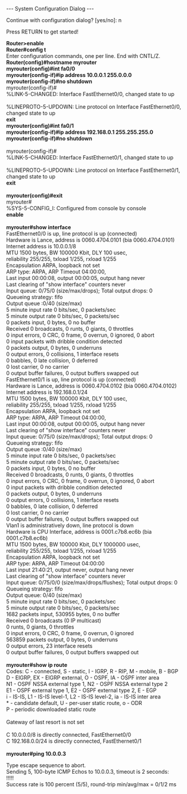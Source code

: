 --- System Configuration Dialog ---

Continue with configuration dialog? [yes/no]: n


Press RETURN to get started!

<b>Router>enable<br>
Router#config t<br></b>
Enter configuration commands, one per line. End with CNTL/Z.<br>
<b>Router(config)#hostname myrouter<br>
myrouter(config)#int fa0/0<br>
myrouter(config-if)#ip address 10.0.0.1 255.0.0.0<br>
myrouter(config-if)#no shutdown<br>
</b>
myrouter(config-if)#<br>
%LINK-5-CHANGED: Interface FastEthernet0/0, changed state to up<br>
<br>
%LINEPROTO-5-UPDOWN: Line protocol on Interface FastEthernet0/0, changed state to up<br>
<b>exit<br>
myrouter(config)#int fa0/1<br>
myrouter(config-if)#ip address 192.168.0.1 255.255.255.0<br>
myrouter(config-if)#no shutdown<br>
<br></b>
myrouter(config-if)#<br>
%LINK-5-CHANGED: Interface FastEthernet0/1, changed state to up<br>
<br>
%LINEPROTO-5-UPDOWN: Line protocol on Interface FastEthernet0/1, changed state to up<br>
<b>exit<br>
<br>
myrouter(config)#exit<br></b>
myrouter#<br>
%SYS-5-CONFIG_I: Configured from console by console<br>
<b>enable<br>
<br>
myrouter#show interface<br></b>
FastEthernet0/0 is up, line protocol is up (connected)<br>
Hardware is Lance, address is 0060.4704.0101 (bia 0060.4704.0101)<br>
Internet address is 10.0.0.1/8<br>
MTU 1500 bytes, BW 100000 Kbit, DLY 100 usec,<br>
reliability 255/255, txload 1/255, rxload 1/255<br>
Encapsulation ARPA, loopback not set<br>
ARP type: ARPA, ARP Timeout 04:00:00, <br>
Last input 00:00:08, output 00:00:05, output hang never<br>
Last clearing of "show interface" counters never<br>
Input queue: 0/75/0 (size/max/drops); Total output drops: 0<br>
Queueing strategy: fifo<br>
Output queue :0/40 (size/max)<br>
5 minute input rate 0 bits/sec, 0 packets/sec<br>
5 minute output rate 0 bits/sec, 0 packets/sec<br>
0 packets input, 0 bytes, 0 no buffer<br>
Received 0 broadcasts, 0 runts, 0 giants, 0 throttles<br>
0 input errors, 0 CRC, 0 frame, 0 overrun, 0 ignored, 0 abort<br>
0 input packets with dribble condition detected<br>
0 packets output, 0 bytes, 0 underruns<br>
0 output errors, 0 collisions, 1 interface resets<br>
0 babbles, 0 late collision, 0 deferred<br>
0 lost carrier, 0 no carrier<br>
0 output buffer failures, 0 output buffers swapped out<br>
FastEthernet0/1 is up, line protocol is up (connected)<br>
Hardware is Lance, address is 0060.4704.0102 (bia 0060.4704.0102)<br>
Internet address is 192.168.0.1/24<br>
MTU 1500 bytes, BW 100000 Kbit, DLY 100 usec,<br>
reliability 255/255, txload 1/255, rxload 1/255<br>
Encapsulation ARPA, loopback not set<br>
ARP type: ARPA, ARP Timeout 04:00:00, <br>
Last input 00:00:08, output 00:00:05, output hang never<br>
Last clearing of "show interface" counters never<br>
Input queue: 0/75/0 (size/max/drops); Total output drops: 0<br>
Queueing strategy: fifo<br>
Output queue :0/40 (size/max)<br>
5 minute input rate 0 bits/sec, 0 packets/sec<br>
5 minute output rate 0 bits/sec, 0 packets/sec<br>
0 packets input, 0 bytes, 0 no buffer<br>
Received 0 broadcasts, 0 runts, 0 giants, 0 throttles<br>
0 input errors, 0 CRC, 0 frame, 0 overrun, 0 ignored, 0 abort<br>
0 input packets with dribble condition detected<br>
0 packets output, 0 bytes, 0 underruns<br>
0 output errors, 0 collisions, 1 interface resets<br>
0 babbles, 0 late collision, 0 deferred<br>
0 lost carrier, 0 no carrier<br>
0 output buffer failures, 0 output buffers swapped out<br>
Vlan1 is administratively down, line protocol is down<br>
Hardware is CPU Interface, address is 0001.c7b8.ec6b (bia 0001.c7b8.ec6b)<br>
MTU 1500 bytes, BW 100000 Kbit, DLY 1000000 usec,<br>
reliability 255/255, txload 1/255, rxload 1/255<br>
Encapsulation ARPA, loopback not set<br>
ARP type: ARPA, ARP Timeout 04:00:00<br>
Last input 21:40:21, output never, output hang never<br>
Last clearing of "show interface" counters never<br>
Input queue: 0/75/0/0 (size/max/drops/flushes); Total output drops: 0<br>
Queueing strategy: fifo<br>
Output queue: 0/40 (size/max)<br>
5 minute input rate 0 bits/sec, 0 packets/sec<br>
5 minute output rate 0 bits/sec, 0 packets/sec<br>
1682 packets input, 530955 bytes, 0 no buffer<br>
Received 0 broadcasts (0 IP multicast)<br>
0 runts, 0 giants, 0 throttles<br>
0 input errors, 0 CRC, 0 frame, 0 overrun, 0 ignored<br>
563859 packets output, 0 bytes, 0 underruns<br>
0 output errors, 23 interface resets<br>
0 output buffer failures, 0 output buffers swapped out<br>
<br>
<b>myrouter#show ip route<br></b>
Codes: C - connected, S - static, I - IGRP, R - RIP, M - mobile, B - BGP<br>
D - EIGRP, EX - EIGRP external, O - OSPF, IA - OSPF inter area<br>
N1 - OSPF NSSA external type 1, N2 - OSPF NSSA external type 2<br>
E1 - OSPF external type 1, E2 - OSPF external type 2, E - EGP<br>
i - IS-IS, L1 - IS-IS level-1, L2 - IS-IS level-2, ia - IS-IS inter area<br>
\* - candidate default, U - per-user static route, o - ODR<br>
P - periodic downloaded static route<br>
<br>
Gateway of last resort is not set<br>
<br>
C 10.0.0.0/8 is directly connected, FastEthernet0/0<br>
C 192.168.0.0/24 is directly connected, FastEthernet0/1<br><br>
<b>myrouter#ping 10.0.0.3<br></b>

Type escape sequence to abort.<br>
Sending 5, 100-byte ICMP Echos to 10.0.0.3, timeout is 2 seconds:<br>
!!!!!<br>
Success rate is 100 percent (5/5), round-trip min/avg/max = 0/1/2 ms<br>
